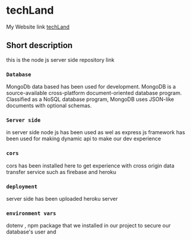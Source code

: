 # techLand 

My Website link [techLand](https://techland-83b35.web.app/)

## Short description 
this is the node js server side repository link



### `Database`

MongoDb data based has been used for development. MongoDB is a source-available cross-platform document-oriented database program. Classified as a NoSQL database program, MongoDB uses JSON-like documents with optional schemas.

### `Server side `
in server side node js has been used as wel as express js framework has been used for making dynamic api to make our dev experience 


### `cors`

cors has been installed here to get experience with cross origin data transfer service such as firebase and heroku

### `deployment`
server side has been uploaded heroku server 


### `environment vars`
dotenv , npm package that we installed in our project to  secure our database's user and 